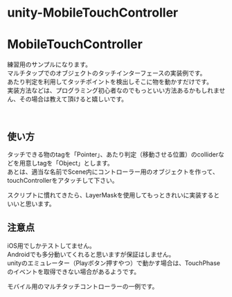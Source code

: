 unity-MobileTouchController
===========================
<h1>MobileTouchController</h1>
<p>練習用のサンプルになります。<br />
マルチタップでのオブジェクトのタッチインターフェースの実装例です。<br />
あたり判定を利用してタッチポイントを検出しそこに物を動かすだけです。<br />
実装方法などは、プログラミング初心者なのでもっといい方法あるかもしれません、その場合は教えて頂けると嬉しいです。</p>
<br />
<h2>使い方</h2>
<p>タッチできる物のtagを「Pointer」、あたり判定（移動させる位置）のcolliderなどを用意しtagを「Object」とします。<br />
あとは、適当な名前でScene内にコントローラー用のオブジェクトを作って、touchControllerをアタッチして下さい。</p>
<p>スクリプトに慣れてきたら、LayerMaskを使用してもっときれいに実装するといいと思います。</p>

<h2>注意点</h2>
<p>iOS用でしかテストしてません。<br />
Androidでも多分動いてくれると思いますが保証はしません。<br />
unityのエミュレーター（Playボタン押すやつ）で動かす場合は、TouchPhaseのイベントを取得できない場合があるようです。</p>
モバイル用のマルチタッチコントローラーの一例です。
